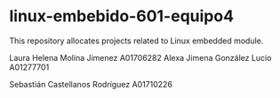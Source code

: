 # linux-embebido-601-equipo4
This repository allocates projects related to Linux embedded module.

Laura Helena Molina Jimenez A01706282
Alexa Jimena González Lucio A01277701

Sebastián Castellanos Rodríguez A01710226
